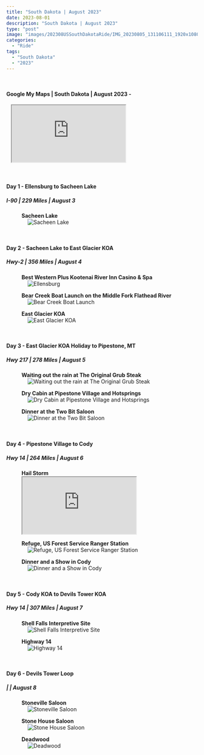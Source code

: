 ```yaml
---
title: "South Dakota | August 2023"
date: 2023-08-01
description: "South Dakota | August 2023"
type: "post"
image: "images/202308USSouthDakotaRide/IMG_20230805_131106111_1920x1080x75.jpg"
categories: 
  - "Ride"
tags:
  - "South Dakota"
  - "2023"
---
```


<!-- Start ******************** MyMap01 ******************** Start -->	
<br>	
<h4>	
	Google My Maps | South Dakota | August 2023 -
</h4>	
<div class="embed-responsive embed-responsive-1by1">	
   <iframe 	
        src="https://www.google.com/maps/d/embed?mid=1Dx98RaJyoTGjuumtLhnusQ-bptsbs9s&ehbc=2E312F"
        title=	"Google My Maps"
        loading="lazy"
    > 	
    </iframe>	
</div>
<p>

</p>
<!-- End ******************** MyMap01 ******************* End -->
<!-- Start ******************** Item01 ******************** Start -->	
<br>	
<h4>	
	  Day 1 - Ellensburg to Sacheen Lake
</h4>	
<h5>
  I-90 | 229 Miles | August 3
</h5>
<p>	
  <figure>
    <figcaption><b>Sacheen Lake</b></figcaption>
    <img 	
      src=	"/images/202308USSouthDakotaRide/IMG_20230804_075417206_HDR_1920x1080x75.jpg"
      alt= "Sacheen Lake"
      loading= "lazy"
    >
  </figure>
</p>
<!-- End ******************** Item01 ******************** End -->	
<!-- Start ******************** Item02 ******************** Start -->	
<br>	
<h4>	
	  Day 2 - Sacheen Lake to East Glacier KOA
</h4>
<h5>	
  Hwy-2 | 356 Miles | August 4
</h5>
<p>	
  <figure>
    <figcaption><b>Best Western Plus Kootenai River Inn Casino & Spa</b></figcaption>
    <img 	
      src=	"/images/202308USSouthDakotaRide/IMG_20230804_102810696_BURST001_1920x1080x75.jpg"
      alt= "Ellensburg"
      loading= "lazy"
    >	
  </figure>
</p>
<p>	
  <figure>
    <figcaption><b>Bear Creek Boat Launch on the Middle Fork Flathead River</b></figcaption>
    <img 	
      src=	"/images/202308USSouthDakotaRide/IMG_20230804_164314421_HDR_1920x1080x75.jpg"
      alt= "Bear Creek Boat Launch"
      loading= "lazy"
    >
  </figure>
</p>
<p>	
  <figure>
    <figcaption><b>East Glacier KOA</b></figcaption>
    <img 	
      src=	"/images/202308USSouthDakotaRide/IMG_20230804_184632701_1920x1080x75.jpg"
      alt= "East Glacier KOA"
      loading= "lazy"
    >	
  </figure>
</p>

<!-- End ******************** Item02 ******************** End -->	
<!-- Start ******************** Item03 ******************** Start -->	
<br>	
<h4>	
	  Day 3 - East Glacier KOA Holiday to Pipestone, MT
</h4>
<h5>
    Hwy 217 | 278 Miles | August 5
</h5>
<p>	
  <figure>
    <figcaption><b>Waiting out the rain at The Original Grub Steak</b></figcaption>
    <img 	
      src=	"/images/202308USSouthDakotaRide/IMG_20230805_131106111_1920x1080x75.jpg"
      alt= "Waiting out the rain at The Original Grub Steak"
      loading= "lazy"
    >	
  </figure>
</p>
<p>	
  <figure>
    <figcaption><b>Dry Cabin at Pipestone Village and Hotsprings</b></figcaption>
    <img 	
      src=	"/images/202308USSouthDakotaRide/IMG_20230806_071804736_HDR_1920x1080x75.jpg"
      alt= "Dry Cabin at Pipestone Village and Hotsprings"
      loading= "lazy"
    >
  </figure>
</p>
<p>	
  <figure>
    <figcaption><b>Dinner at the Two Bit Saloon</b></figcaption>
    <img 	
      src=	"/images/202308USSouthDakotaRide/IMG_20230805_192147838_1920x1080x75.jpg"
      alt= "Dinner at the Two Bit Saloon"
      loading= "lazy"
    >
  </figure>
</p>
<!-- End ******************** Item03 ******************** End -->	
<!-- Start ******************** Item04 ******************** Start -->	
<br>	
<h4>	
	  Day 4 - Pipestone Village to Cody
</h4>
<h5>
    Hwy 14 | 264 Miles | August 6
</h5>
<p>	
  <figure>
    <figcaption><b>Hail Storm</b></figcaption>
    <div class="embed-responsive embed-responsive-16by9">
        <iframe class="embed-responsive-item" src="https://www.youtube.com/embed/BNYOoIuDeJ4?rel=0" allowfullscreen>
        </iframe>
    </div>
  </figure>
</p>
<p>	
  <figure>
    <figcaption><b>Refuge, US Forest Service Ranger Station</b></figcaption>
    <img 	
      src=	"/images/202308USSouthDakotaRide/IMG_20230806_160441429_1920x1080x75.jpg"
      alt= "Refuge, US Forest Service Ranger Station"
      loading= "lazy"
    >
  </figure>
</p>
<p>	
  <figure>
    <figcaption><b>Dinner and a Show in Cody</b></figcaption>
    <img 	
      src=	"/images/202308USSouthDakotaRide/IMG_20230806_171302600_1920x1080x75.jpg"
      alt= "Dinner and a Show in Cody"
      loading= "lazy"
    >
  </figure>
</p>
<!-- End ******************** Item04 ******************** End -->	
<!-- Start ******************** Item05 ******************** Start -->	
<br>	
<h4>	
	 Day 5 - Cody KOA to Devils Tower KOA
</h4>
<h5>
    Hwy 14 | 307 Miles | August 7
</h5>
<p>	
  <figure>
    <figcaption><b>Shell Falls Interpretive Site</b></figcaption>
    <img 	
      src=	"/images/202308USSouthDakotaRide/IMG_20230807_104555879_HDR_1920x1080x75.jpg"
      alt= "Shell Falls Interpretive Site"
      loading= "lazy"
    >
  </figure>
</p>
<p>	
  <figure>
    <figcaption><b>Highway 14</b></figcaption>
    <img 	
      src=	"/images/202308USSouthDakotaRide/IMG_20230807_112950602_1920x1080x75.jpg"
      alt= "Highway 14"
      loading= "lazy"
    >
  </figure>
</p>
<!-- End ******************** Item05 ******************** End -->	
<!-- Start ******************** Item06 ******************** Start -->	
<br>	
<h4>	
	 Day 6 - Devils Tower Loop
</h4>
<h5>
     |  | August 8
</h5>
<p>	
  <figure>
    <figcaption><b>Stoneville Saloon</b></figcaption>
    <img 	
      src=	"/images/202308USSouthDakotaRide/IMG_20230808_093848380_HDR_1920x1080x75.jpg"
      alt= "Stoneville Saloon"
      loading= "lazy"
    >
  </figure>
</p>
<p>	
  <figure>
    <figcaption><b>Stone House Saloon</b></figcaption>
    <img 	
      src=	"/images/202308USSouthDakotaRide/IMG_20230808_112452814_HDR_1920x1080x75.jpg"
      alt= "Stone House Saloon"
      loading= "lazy"
    >
  </figure>
</p>
<p>	
  <figure>
    <figcaption><b>Deadwood</b></figcaption>
    <img 	
      src=	"/images/202308USSouthDakotaRide/IMG_20230808_141311038_HDR_1920x1080x75.jpg"
      alt= "Deadwood"
      loading= "lazy"
    >
  </figure>
</p>
<!-- End ******************** Item06 ******************** End -->	


